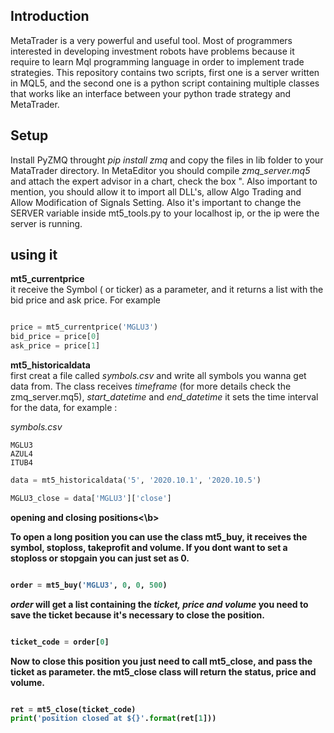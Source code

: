 ## Introduction 
MetaTrader is a very powerful and useful tool. Most of programmers interested in developing investment robots have problems because it require to learn Mql programming language in order to implement trade strategies. This repository contains two scripts, first one is a server written in MQL5, and the second one is a python script containing multiple classes that works like an interface between your python trade strategy and MetaTrader.

## Setup
Install PyZMQ throught <i>pip install zmq</i> and copy the files in lib folder to your MataTrader directory. In MetaEditor you should compile <i>zmq_server.mq5</i> and attach the expert advisor in a chart, check the box ". Also important to mention, you should allow it to import all DLL's, allow Algo Trading and Allow Modification of Signals Setting. Also it's important to change the SERVER variable inside mt5_tools.py to your localhost ip, or the ip were the server is running. 

## using it

<b>mt5_currentprice</b><br>
it receive the Symbol ( or ticker) as a parameter, and it returns a list with the bid price and ask price. For example
```python

price = mt5_currentprice('MGLU3')
bid_price = price[0]
ask_price = price[1]
```


<b>mt5_historicaldata</b><br>
first creat a file called <i>symbols.csv</i> and write all symbols you wanna get data from. The class receives <i>timeframe</i> (for more details check the zmq_server.mq5), <i>start_datetime</i> and <i>end_datetime</i> it sets the time interval for the data, for example :

<i>symbols.csv</i>
```text
MGLU3
AZUL4
ITUB4
```
```python
data = mt5_historicaldata('5', '2020.10.1', '2020.10.5')

MGLU3_close = data['MGLU3']['close']
```

<b>opening and closing positions<\b>

To open a long position you can use the class mt5_buy, it receives the symbol, stoploss, takeprofit and volume. If you dont want to set a stoploss or stopgain you can just set as 0. 
```python

order = mt5_buy('MGLU3', 0, 0, 500)

```

<i>order</i> will get a list containing the <i>ticket, price and volume</i> you need to save the ticket because it's necessary to close the position.

```python

ticket_code = order[0]

```

Now to close this position you just need to call mt5_close, and pass the ticket as parameter. the mt5_close class will return the status, price and volume.

```python

ret = mt5_close(ticket_code)
print('position closed at ${}'.format(ret[1]))


```
